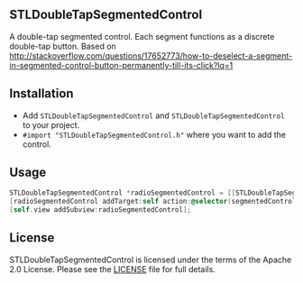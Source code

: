 ## STLDoubleTapSegmentedControl

A double-tap segmented control. Each segment functions as a discrete double-tap button. Based on http://stackoverflow.com/questions/17652773/how-to-deselect-a-segment-in-segmented-control-button-permanently-till-its-click?lq=1

## Installation

- Add `STLDoubleTapSegmentedControl` and `STLDoubleTapSegmentedControl` to your project.
- `#import "STLDoubleTapSegmentedControl.h"` where you want to add the control.

## Usage

```  objective-c
STLDoubleTapSegmentedControl *radioSegmentedControl = [[STLDoubleTapSegmentedControl alloc] initWithItems:@[@"home", @"work", @"other"]];
[radioSegmentedControl addTarget:self action:@selector(segmentedControlChangedValue:) forControlEvents:UIControlEventValueChanged];
[self.view addSubview:radioSegmentedControl];
```

## License

STLDoubleTapSegmentedControl is licensed under the terms of the Apache 2.0 License. Please see the [LICENSE](LICENSE.md) file for full details.
